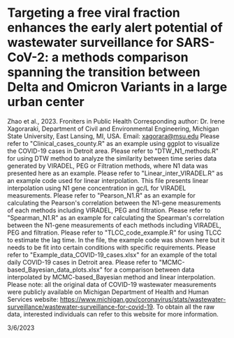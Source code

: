 # Targeting a free viral fraction enhances the early alert potential of wastewater surveillance for SARS-CoV-2: a methods comparison spanning the transition between Delta and Omicron Variants in a large urban center
Zhao et al., 2023. Froniters in Public Health
Corresponding author: Dr. Irene Xagoraraki, Department of Civil and Environmental Engineering, Michigan State University, East Lansing, MI, USA. Email: xagorara@msu.edu
Please refer to "Clinical_cases_county.R" as an example using ggplot to visualize the COVID-19 cases in Detroit area.
Please refer to "DTW_N1_methods.R" for using DTW method to analyze the similarity between time series data generated by VIRADEL, PEG or Filtration methods, where N1 data was presented here as an example.
Please refer to "Linear_inter_VIRADEL.R" as an example code used for linear interpolation. This file presents linear interpolation using N1 gene concentration in gc/L for VIRADEL measurements.
Please refer to "Pearson_N1.R" as an example for calculating the Pearson's correlation between the N1-gene measurements of each methods including VIRADEL, PEG and filtration.
Please refer to "Spearman_N1.R" as an example for calculating the Spearman's correlation between the N1-gene measurements of each methods including VIRADEL, PEG and filtration.
Please refer to "TLCC_code_example.R" for using TLCC to estimate the lag time. In the file, the example code was shown here but it needs to be fit into certain conditions with specific requirements.
Please refer to "Example_data_COVID-19_cases.xlsx" for an example of the total daily COVID-19 cases in Detroit area.
Please refer to "MCMC-based_Bayesian_data_plots.xlsx" for a comparison between data interpolated by MCMC-based_Bayesian method and linear interpolation.
Please note: all the original data of COVID-19 wastewater measurements were publicly available on Michigan Department of Health and Human Services website: https://www.michigan.gov/coronavirus/stats/wastewater-surveillance/wastewater-surveillance-for-covid-19. To obtain all the raw data, interested individuals can refer to this website for more information.

3/6/2023
